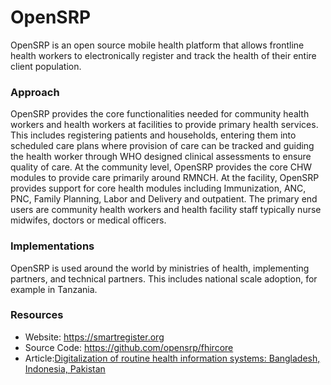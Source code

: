 # OpenSRP

OpenSRP is an open source mobile health platform that allows frontline
health workers to electronically register and track the health of their
entire client population.

### Approach

OpenSRP provides the core functionalities needed for community health
workers and health workers at facilities to provide primary health
services. This includes registering patients and households, entering
them into scheduled care plans where provision of care can be tracked
and guiding the health worker through WHO designed clinical assessments
to ensure quality of care. At the community level, OpenSRP provides the
core CHW modules to provide care primarily around RMNCH. At the
facility, OpenSRP provides support for core health modules including
Immunization, ANC, PNC, Family Planning, Labor and Delivery and
outpatient. The primary end users are community health workers and
health facility staff typically nurse midwifes, doctors or medical
officers.

### Implementations

OpenSRP is used around the world by ministries of health, implementing
partners, and technical partners. This includes national scale adoption,
for example in Tanzania.

### Resources

- Website: <https://smartregister.org>
- Source Code: <https://github.com/opensrp/fhircore>
- Article:[Digitalization of routine health information systems:
  Bangladesh, Indonesia,
  Pakistan](https://www.ncbi.nlm.nih.gov/pmc/articles/PMC9511663/#)
